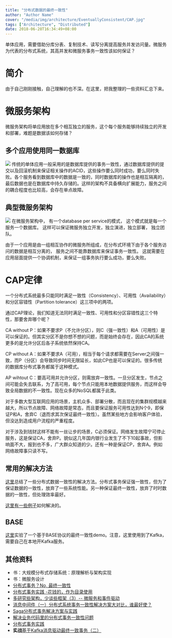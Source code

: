 ```yaml
---
title: "分布式数据的最终一致性"
author: "Author Name"
cover: "/media/img/architecture/EventuallyConsistent/CAP.jpg"
tags: ["Architecture", "Distributed"]
date: 2018-06-28T16:34:49+08:00
---
```


单体应用，需要借助分库分表、复制技术、读写分离提高服务并发访问量。微服务为代表的分布式系统，其高并发和微服务事务一致性该如何保证？

<!--more-->

# 简介
由于自己刚刚接触，自己理解的也不深。在这里，把我整理的一些资料汇总下来。

# 微服务架构
微服务架构将单应用放在多个相互独立的服务，这个每个服务能够持续独立的开发和部署，难题是数据该如何存储？

## 多个应用使用同一数据库
![](/media/img/architecture/EventuallyConsistent/1server1db.jpeg)
传统的单体应用一般采用的是数据库提供的事务一致性，通过数据库提供的提交以及回滚机制来保证相关操作的ACID，这些操作要么同时成功，要么同时失败。各个服务看到数据库中的数据是一致的，同时数据库的操作也是相互隔离的，最后数据也是在数据库中持久存储的。这样的架构不具备横向扩展能力，服务之间的耦合程度也比较高，会存在单点故障。

## 典型微服务架构
![](/media/img/architecture/EventuallyConsistent/micservice.jpeg)
在微服务架构中， 有一个database per service的模式， 这个模式就是每一个服务一个数据库。 这样可以保证微服务独立开发，独立演进，独立部署， 独立团队。

由于一个应用是由一组相互协作的微服务所组成，在分布式环境下由于各个服务访问的数据是相互分离的， 服务之间不能靠数据库来保证事务一致性。 这就需要在应用层面提供一个协调机制，来保证一组事务执行要么成功，要么失败。

# CAP定律
一个分布式系统最多只能同时满足一致性（Consistency）、可用性（Availability）和分区容错性（Partition tolerance）这三项中的两项。

通过CAP理论，我们知道无法同时满足一致性、可用性和分区容错性这三个特性，那要舍弃哪个呢？

CA without P：如果不要求P（不允许分区），则C（强一致性）和A（可用性）是可以保证的。但其实分区不是你想不想的问题，而是始终会存在，因此CA的系统更多的是允许分区后各子系统依然保持CA。

CP without A：如果不要求A（可用），相当于每个请求都需要在Server之间强一致，而P（分区）会导致同步时间无限延长，如此CP也是可以保证的。很多传统的数据库分布式事务都属于这种模式。

AP wihtout C：要高可用并允许分区，则需放弃一致性。一旦分区发生，节点之间可能会失去联系，为了高可用，每个节点只能用本地数据提供服务，而这样会导致全局数据的不一致性。现在众多的NoSQL都属于此类。

对于多数大型互联网应用的场景，主机众多、部署分散，而且现在的集群规模越来越大，所以节点故障、网络故障是常态，而且要保证服务可用性达到N个9，即保证P和A，舍弃C（退而求其次保证最终一致性）。虽然某些地方会影响客户体验，但没达到造成用户流程的严重程度。

对于涉及到钱财这样不能有一丝让步的场景，C必须保证。网络发生故障宁可停止服务，这是保证CA，舍弃P。貌似这几年国内银行业发生了不下10起事故，但影响面不大，报到也不多，广大群众知道的少。还有一种是保证CP，舍弃A。例如网络故障事只读不写。

## 常用的解决方法
[这里](http://www.infoq.com/cn/articles/solution-of-distributed-system-transaction-consistency)总结了一些分布式数据一致性的解决方法。分布式事务保证强一致性，但为了保证数据的一致性，放弃了一些系统性能。另一种保证最终一致性，放弃了时时数据的一致性，但处理效率最好。

[这里有一些例子](https://github.com/JoeCao/JoeCao.github.io/issues/5)如何解决的。

## BASE
[这里](https://www.cnblogs.com/birdstudio/p/7373057.html)实验了一个基于BASE协议的最终一致性demo。注意，这里使用到了Kafka，需要自己在本地开Kafka服务。

## 其他资料
* 书：大规模分布式存储系统：原理解析与架构实现
* 书：微服务设计
* [分布式事务？No, 最终一致性](https://zhuanlan.zhihu.com/p/25933039)
* [分布式事务实践 -花钱的，作为目录使用](https://coding.imooc.com/class/chapter/237.html)
* [多研究些架构，少谈些框架（3）-- 微服务和事件驱动](https://github.com/JoeCao/JoeCao.github.io/issues/5)
* [消息中间件（一）分布式系统事务一致性解决方案大对比，谁最好使？](https://blog.csdn.net/lovesomnus/article/details/51785108)
* [Saga分布式事务解决方案与实践](https://servicecomb.incubator.apache.org/cn/docs/distributed-transactions-saga-implementation/)
* [解决业务代码里的分布式事务一致性问题](https://zhuanlan.zhihu.com/p/25346771)
* [分布式事务实践](https://coding.imooc.com/class/chapter/237.html#Anchor)
* **实战**[基于Kafka消息驱动最终一致事务（二）](https://www.cnblogs.com/birdstudio/p/7373057.html)
